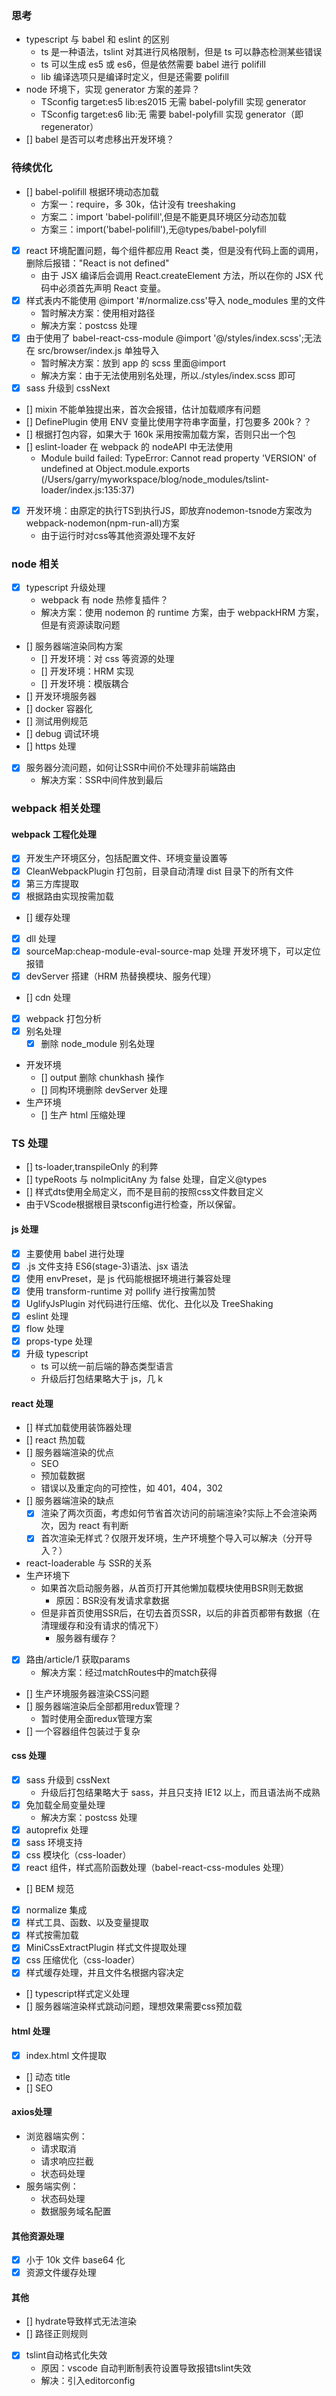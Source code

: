 ### 思考

- typescript 与 babel 和 eslint 的区别
  - ts 是一种语法，tslint 对其进行风格限制，但是 ts 可以静态检测某些错误
  - ts 可以生成 es5 或 es6，但是依然需要 babel 进行 polifill
  - lib 编译选项只是编译时定义，但是还需要 polifill
- node 环境下，实现 generator 方案的差异？
  - TSconfig target:es5 lib:es2015 无需 babel-polyfill 实现 generator
  - TSconfig target:es6 lib:无 需要 babel-polyfill 实现 generator（即 regenerator）
- [] babel 是否可以考虑移出开发环境？

### 待续优化

- [] babel-polifill 根据环境动态加载
  - 方案一：require，多 30k，估计没有 treeshaking
  - 方案二：import 'babel-polifill',但是不能更具环境区分动态加载
  - 方案三：import('babel-polifill'),无@types/babel-polyfill
- [x] react 环境配置问题，每个组件都应用 React 类，但是没有代码上面的调用，删除后报错："React is not defined"
  - 由于 JSX 编译后会调用 React.createElement 方法，所以在你的 JSX 代码中必须首先声明 React 变量。
- [x] 样式表内不能使用 @import '#/normalize.css'导入 node_modules 里的文件
  - 暂时解决方案：使用相对路径
  - 解决方案：postcss 处理
- [x] 由于使用了 babel-react-css-module @import '@/styles/index.scss';无法在 src/browser/index.js 单独导入
  - 暂时解决方案：放到 app 的 scss 里面@import
  - 解决方案：由于无法使用别名处理，所以./styles/index.scss 即可
- [x] sass 升级到 cssNext
- [] mixin 不能单独提出来，首次会报错，估计加载顺序有问题
- [] DefinePlugin 使用 ENV 变量比使用字符串字面量，打包要多 200k？？
- [] 根据打包内容，如果大于 160k 采用按需加载方案，否则只出一个包
- [] eslint-loader 在 webpack 的 nodeAPI 中无法使用
  - Module build failed: TypeError: Cannot read property 'VERSION' of undefined at Object.module.exports (/Users/garry/myworkspace/blog/node_modules/tslint-loader/index.js:135:37)
- [x] 开发环境：由原定的执行TS到执行JS，即放弃nodemon-tsnode方案改为webpack-nodemon(npm-run-all)方案
    - 由于运行时对css等其他资源处理不友好

### node 相关

- [x] typescript 升级处理
  - webpack 有 node 热修复插件？
  - 解决方案：使用 nodemon 的 runtime 方案，由于 webpackHRM 方案，但是有资源读取问题
- [] 服务器端渲染同构方案
  - [] 开发环境：对 css 等资源的处理
  - [] 开发环境：HRM 实现
  - [] 开发环境：模版耦合
- [] 开发环境服务器
- [] docker 容器化
- [] 测试用例规范
- [] debug 调试环境
- [] https 处理
- [x] 服务器分流问题，如何让SSR中间价不处理非前端路由
    - 解决方案：SSR中间件放到最后

### webpack 相关处理

#### webpack 工程化处理

- [x] 开发生产环境区分，包括配置文件、环境变量设置等
- [x] CleanWebpackPlugin 打包前，目录自动清理 dist 目录下的所有文件
- [x] 第三方库提取
- [x] 根据路由实现按需加载
- [] 缓存处理
- [x] dll 处理
- [x] sourceMap:cheap-module-eval-source-map 处理 开发环境下，可以定位报错
- [x] devServer 搭建（HRM 热替换模块、服务代理）
- [] cdn 处理
- [x] webpack 打包分析
- [x] 别名处理
  - [x] 删除 node_module 别名处理
- 开发环境
  - [] output 删除 chunkhash 操作
  - [] 同构环境删除 devServer 处理
- 生产环境
  - [] 生产 html 压缩处理

### TS 处理

- [] ts-loader,transpileOnly 的利弊
- [] typeRoots 与 noImplicitAny 为 false 处理，自定义@types
- [] 样式dts使用全局定义，而不是目前的按照css文件数目定义
- 由于VScode根据根目录tsconfig进行检查，所以保留。

#### js 处理

- [x] 主要使用 babel 进行处理
- [x] .js 文件支持 ES6(stage-3)语法、jsx 语法
- [x] 使用 envPreset，是 js 代码能根据环境进行兼容处理
- [x] 使用 transform-runtime 对 pollify 进行按需加赞
- [x] UglifyJsPlugin 对代码进行压缩、优化、丑化以及 TreeShaking
- [x] eslint 处理
- [x] flow 处理
- [x] props-type 处理
- [x] 升级 typescript
  - ts 可以统一前后端的静态类型语言
  - 升级后打包结果略大于 js，几 k

#### react 处理

- [] 样式加载使用装饰器处理
- [] react 热加载
- [] 服务器端渲染的优点
  - SEO
  - 预加载数据
  - 错误以及重定向的可控性，如 401，404，302
- [] 服务器端渲染的缺点
  - [x] 渲染了两次页面，考虑如何节省首次访问的前端渲染?实际上不会渲染两次，因为 react 有判断
  - [x] 首次渲染无样式？仅限开发环境，生产环境整个导入可以解决（分开导入？）
- react-loaderable 与 SSR的关系
- 生产环境下
    - 如果首次启动服务器，从首页打开其他懒加载模块使用BSR则无数据
        - 原因：BSR没有发请求拿数据
    - 但是非首页使用SSR后，在切去首页SSR，以后的非首页都带有数据（在清理缓存和没有请求的情况下）
        - 服务器有缓存？
- [x] 路由/article/1 获取params
    - 解决方案：经过matchRoutes中的match获得
- [] 生产环境服务器渲染CSS问题
- [] 服务器端渲染后全部都用redux管理？
    - 暂时使用全面redux管理方案
- [] 一个容器组件包装过于复杂

#### css 处理

- [x] sass 升级到 cssNext
  - 升级后打包结果略大于 sass，并且只支持 IE12 以上，而且语法尚不成熟
- [x] 免加载全局变量处理
  - 解决方案：postcss 处理
- [x] autoprefix 处理
- [x] sass 环境支持
- [x] css 模块化（css-loader）
- [x] react 组件，样式高阶函数处理（babel-react-css-modules 处理）
- [] BEM 规范
- [x] normalize 集成
- [x] 样式工具、函数、以及变量提取
- [x] 样式按需加载
- [x] MiniCssExtractPlugin 样式文件提取处理
- [x] css 压缩优化（css-loader）
- [x] 样式缓存处理，并且文件名根据内容决定
- [] typescript样式定义处理
- [] 服务器端渲染样式跳动问题，理想效果需要css预加载

#### html 处理

- [x] index.html 文件提取
- [] 动态 title
- [] SEO

#### axios处理

- 浏览器端实例：
    - 请求取消
    - 请求响应拦截
    - 状态码处理
- 服务端实例：
    - 状态码处理
    - 数据服务域名配置

#### 其他资源处理

- [x] 小于 10k 文件 base64 化
- [x] 资源文件缓存处理

#### 其他

- [] hydrate导致样式无法渲染
- [] 路径正则规则
- [x] tslint自动格式化失效
    - 原因：vscode 自动判断制表符设置导致报错tslint失效
    - 解决：引入editorconfig